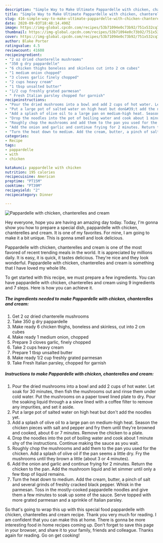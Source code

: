 ```yaml
---
description: "Simple Way to Make Ultimate Pappardelle with chicken, chanterelles and cream"
title: "Simple Way to Make Ultimate Pappardelle with chicken, chanterelles and cream"
slug: 416-simple-way-to-make-ultimate-pappardelle-with-chicken-chanterelles-and-cream
date: 2020-09-03T18:48:14.490Z
image: https://img-global.cpcdn.com/recipes/53b71094e0c73b92/751x532cq70/pappardelle-with-chicken-chanterelles-and-cream-recipe-main-photo.jpg
thumbnail: https://img-global.cpcdn.com/recipes/53b71094e0c73b92/751x532cq70/pappardelle-with-chicken-chanterelles-and-cream-recipe-main-photo.jpg
cover: https://img-global.cpcdn.com/recipes/53b71094e0c73b92/751x532cq70/pappardelle-with-chicken-chanterelles-and-cream-recipe-main-photo.jpg
author: Blake Porter
ratingvalue: 4.5
reviewcount: 41608
recipeingredient:
- "2 oz dried chanterelle mushrooms"
- "350 g dry pappardelle"
- "6 chicken thighs boneless and skinless cut into 2 cm cubes"
- "1 medium onion chopped"
- "3 cloves garlic finely chopped"
- "2 cups heavy cream"
- "1 tbsp unsalted butter"
- "1/2 cup freshly grated parmesan"
- " Fresh Italian parsley chopped for garnish"
recipeinstructions:
- "Pour the dried mushrooms into a bowl and add 2 cups of hot water. Let soak for 30 minutes, then fish the mushrooms out and rinse them under cold water. Put the mushrooms on a paper towel lined plate to dry. Pour the soaking liquid through a a sieve lined with a coffee filter to remove any impurities, and set it aside."
- "Put a large pot of salted water on high heat but don&#39;t add the noodles yet."
- "Add a splash of olive oil to a large pan on medium-high heat. Season the chicken pieces with salt and pepper and fry them until they&#39;re browned and cooked, about 6 or 7 minutes. Remove the chicken to a plate."
- "Drop the noodles into the pot of boiling water and cook about 1 minute shy of the instructions. Continue making the sauce as you wait."
- "Roughly chop the mushrooms and add them to the pan you used for the chicken. Add a splash of olive oil if the pan seems a little dry. Fry the mushrooms until they brown a little (about 3 or 4 minutes)."
- "Add the onion and garlic and continue frying for 2 minutes. Return the chicken to the pan. Add the mushroom liquid and let simmer until only a few tbsp of liquid remains."
- "Turn the heat down to medium. Add the cream, butter, a pinch of salt and several grinds of freshly cracked black pepper. Whisk in the parmesan. Toss in the mostly-cooked pappardelle noodles and give them a few minutes to soak up some of the sauce. Serve topped with more grated parmesan and a sprinkle of Italian parsley."
categories:
- Recipe
tags:
- pappardelle
- with
- chicken

katakunci: pappardelle with chicken 
nutrition: 195 calories
recipecuisine: American
preptime: "PT15M"
cooktime: "PT39M"
recipeyield: "2"
recipecategory: Dinner

---
```



![Pappardelle with chicken, chanterelles and cream](https://img-global.cpcdn.com/recipes/53b71094e0c73b92/751x532cq70/pappardelle-with-chicken-chanterelles-and-cream-recipe-main-photo.jpg)

Hey everyone, hope you are having an amazing day today. Today, I'm gonna show you how to prepare a special dish, pappardelle with chicken, chanterelles and cream. It is one of my favorites. For mine, I am going to make it a bit unique. This is gonna smell and look delicious.



Pappardelle with chicken, chanterelles and cream is one of the most favored of recent trending meals in the world. It is appreciated by millions daily. It is easy, it is quick, it tastes delicious. They're nice and they look wonderful. Pappardelle with chicken, chanterelles and cream is something that I have loved my whole life.


To get started with this recipe, we must prepare a few ingredients. You can have pappardelle with chicken, chanterelles and cream using 9 ingredients and 7 steps. Here is how you can achieve it.

<!--inarticleads1-->

##### The ingredients needed to make Pappardelle with chicken, chanterelles and cream:

1. Get 2 oz dried chanterelle mushrooms
1. Take 350 g dry pappardelle
1. Make ready 6 chicken thighs, boneless and skinless, cut into 2 cm cubes
1. Make ready 1 medium onion, chopped
1. Prepare 3 cloves garlic, finely chopped
1. Take 2 cups heavy cream
1. Prepare 1 tbsp unsalted butter
1. Make ready 1/2 cup freshly grated parmesan
1. Take  Fresh Italian parsley, chopped for garnish




<!--inarticleads2-->

##### Instructions to make Pappardelle with chicken, chanterelles and cream:

1. Pour the dried mushrooms into a bowl and add 2 cups of hot water. Let soak for 30 minutes, then fish the mushrooms out and rinse them under cold water. Put the mushrooms on a paper towel lined plate to dry. Pour the soaking liquid through a a sieve lined with a coffee filter to remove any impurities, and set it aside.
1. Put a large pot of salted water on high heat but don&#39;t add the noodles yet.
1. Add a splash of olive oil to a large pan on medium-high heat. Season the chicken pieces with salt and pepper and fry them until they&#39;re browned and cooked, about 6 or 7 minutes. Remove the chicken to a plate.
1. Drop the noodles into the pot of boiling water and cook about 1 minute shy of the instructions. Continue making the sauce as you wait.
1. Roughly chop the mushrooms and add them to the pan you used for the chicken. Add a splash of olive oil if the pan seems a little dry. Fry the mushrooms until they brown a little (about 3 or 4 minutes).
1. Add the onion and garlic and continue frying for 2 minutes. Return the chicken to the pan. Add the mushroom liquid and let simmer until only a few tbsp of liquid remains.
1. Turn the heat down to medium. Add the cream, butter, a pinch of salt and several grinds of freshly cracked black pepper. Whisk in the parmesan. Toss in the mostly-cooked pappardelle noodles and give them a few minutes to soak up some of the sauce. Serve topped with more grated parmesan and a sprinkle of Italian parsley.




So that's going to wrap this up with this special food pappardelle with chicken, chanterelles and cream recipe. Thank you very much for reading. I am confident that you can make this at home. There is gonna be more interesting food in home recipes coming up. Don't forget to save this page in your browser, and share it to your family, friends and colleague. Thanks again for reading. Go on get cooking!
